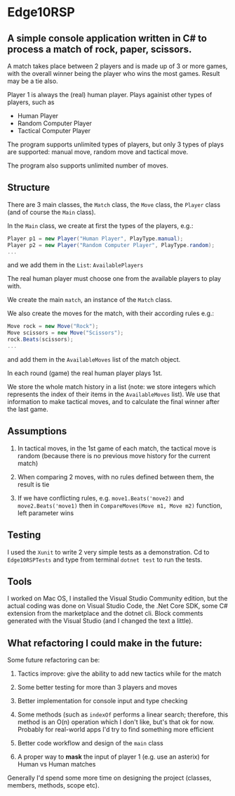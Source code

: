 # Edge10RSP

## A simple console application written in C# to process a match of rock, paper, scissors.

A match takes place between 2 players and is made up of 3 or more games, with the overall winner being the player who wins the most games.
Result may be a tie also.

Player 1 is always the (real) human player. Plays againist other types of players, such as

<ul>
<li>Human Player</li>
<li>Random Computer Player</li>
<li>Tactical Computer Player</li>
</ul>

The program supports unlimited types of players, but only 3 types of plays are supported: manual move, random move and tactical move.

The program also supports unlimited number of moves.

## Structure

There are 3 main classes, the `Match` class, the `Move` class, the `Player` class (and of course the `Main` class).

In the `Main` class, we create at first the types of the players, e.g.:

```csharp
Player p1 = new Player("Human Player", PlayType.manual);
Player p2 = new Player("Random Computer Player", PlayType.random);
...
```
and we add them in the `List`: `AvailablePlayers`

The real human player must choose one from the available players to play with.

We create the main `match`, an instance of the `Match` class.

We also create the moves for the match, with their according rules e.g.:

```csharp
Move rock = new Move("Rock");
Move scissors = new Move("Scissors");
rock.Beats(scissors);
...
```
and add them in the `AvailableMoves` list of the match object.

In each round (game) the real human player plays 1st.

We store the whole match history in a list (note: we store integers which represents the index of their items in the `AvailableMoves` list). We use that information to make tactical moves, and to calculate the final winner after the last game.

## Assumptions

1. In tactical moves, in the 1st game of each match, the tactical move is random (because there is no previous move history for the current match)

2. When comparing 2 moves, with no rules defined between them, the result is tie

3. If we have conflicting rules, e.g. `move1.Beats('move2)` and `move2.Beats('move1)` then in `CompareMoves(Move m1, Move m2)` function, left parameter wins


## Testing

I used the `Xunit` to write 2 very simple tests as a demonstration.
Cd to `Edge10RSPTests` and type from terminal `dotnet test` to run the tests.


## Tools

I worked on Mac OS, I installed the Visual Studio Community edition, but the actual coding was done on Visual Studio Code, the .Net Core SDK, some C# extension from the marketplace and the dotnet cli. Block comments generated with the Visual Studio (and I changed the text a little).

## What refactoring I could make in the future:

Some future refactoring can be:

1. Tactics improve: give the ability to add new tactics while for the match

2. Some better testing for more than 3 players and moves

3. Better implementation for console input and type checking

4. Some methods (such as `indexOf` performs a linear search; therefore, this method is an O(n) operation which I don't like, but's that ok for now. Probably for real-world apps I'd try to find something more efficient

5. Better code workflow and design of the `main` class

6. A proper way to <strong>mask</strong> the input of player 1 (e.g. use an asterix) for Human vs Human matches

Generally I'd spend some more time on designing the project (classes, members, methods, scope etc).


